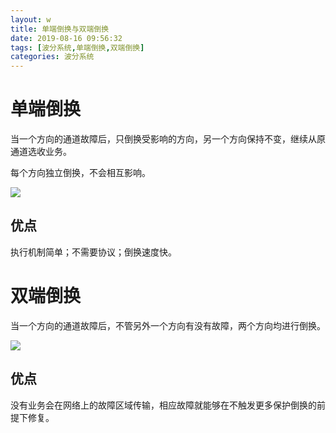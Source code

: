 ```yaml
---
layout: w
title: 单端倒换与双端倒换
date: 2019-08-16 09:56:32
tags: [波分系统,单端倒换,双端倒换]
categories: 波分系统
---
```

<meta name="referrer" content="no-referrer" />

# 单端倒换
当一个方向的通道故障后，只倒换受影响的方向，另一个方向保持不变，继续从原通道选收业务。

每个方向独立倒换，不会相互影响。

![](http://ww1.sinaimg.cn/large/006eDJDNly1g61acxcn4wj30dc07yt94.jpg)

## 优点

执行机制简单；不需要协议；倒换速度快。

# 双端倒换

当一个方向的通道故障后，不管另外一个方向有没有故障，两个方向均进行倒换。

![](http://ww1.sinaimg.cn/large/006eDJDNly1g61advye6zj30em07t3z1.jpg)

## 优点
没有业务会在网络上的故障区域传输，相应故障就能够在不触发更多保护倒换的前提下修复。
